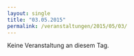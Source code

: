 ```yaml
---
layout: single
title: "03.05.2015"
permalink: /veranstaltungen/2015/05/03/
---
```


Keine Veranstaltung an diesem Tag.
